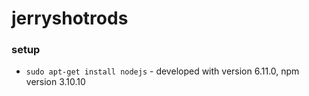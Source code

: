 # jerryshotrods

### setup
* `sudo apt-get install nodejs` - developed with version 6.11.0, npm version 3.10.10
